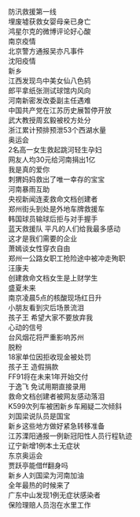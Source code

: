 防汛救援第一线  
埋废墟获救女婴母亲已身亡  
鸿星尔克的微博评论好心酸  
南京疫情  
北京警方通报吴亦凡事件  
沈阳疫情  
新乡  
江西发现鸟中美女仙八色鸫  
郎平拿纸张测试球馆内风向  
河南新密发改委副主任遇难  
中国共产党在江苏历史展暂停开放  
武大教授周玄毅被校方处分  
浙江累计预排预泄53个西湖水量  
奥运会  
2名高一女生救起跳河轻生孕妇  
网友人均30元给河南捐出1亿  
我是真的爱你  
刺猬妈妈救出了唯一幸存的宝宝  
河南暴雨互助  
央视新闻连麦救命文档创建者  
郑州街头到处是外地车牌救援车  
韩国球员输球后拒与对手握手  
蓝天救援队 平凡的人们给我最多感动  
这才是我们需要的企业  
萧嫣谈女性穿衣自由  
郑州一公路女职工抢险途中被冲走殉职  
汪康夫  
创建救命文档女生是上财学生  
盛夏未来  
南京凌晨5点的核酸现场红日升  
小朋友看到灾后场景流泪  
孩子王 希望大家不要放弃我  
心动的信号  
台风烟花将严重影响苏州  
脱粉  
18家单位因拒收现金被处罚  
孩子王 造假捐款  
FF91将在未来1年开始交付  
于逸飞 免试用期直接录用  
救命文档创建者被网友感动落泪  
K599次列车被困新乡车厢疑二次倾斜  
刘国梁说队员是国宝  
新乡这些地方做好紧急转移准备  
江苏溧阳通报一例新冠阳性人员行程轨迹  
辽宁新增1例本土无症状  
东京奥运会  
贾跃亭能借ff翻身吗  
新乡人刘国梁为河南加油  
全年最热的时候来了  
广东中山发现1例无症状感染者  
保险理赔人员泡在水里工作  
